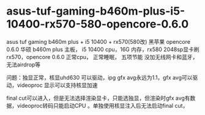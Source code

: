 # asus-tuf-gaming-b460m-plus-i5-10400-rx570-580-opencore-0.6.0
asus tuf gaming b460m plus + i5 10400 + rx570(580改) 黑苹果 opencore 0.6.0
华硕 b460m plus 主板， i5 10400 cpu，16G 内存，rx580 2048sp显卡刷rx570，opencore 0.6.0
正常cpu， 正常睡眠， 五项节能
没加无线网卡和蓝牙，无法airdrop等

问题：独显正常，核显uhd630 可以驱动，ipg gfx avg永远为1.1，gfx avg可以驱动，videoproc 显示可以支持核显加速

final cut可以进入，但是无法选择渲染显卡，只能选独显，但渲染时gfx avg有数据，videoproc转码只能启动CPU 。单独使用核显注入后无法启动final cut，

